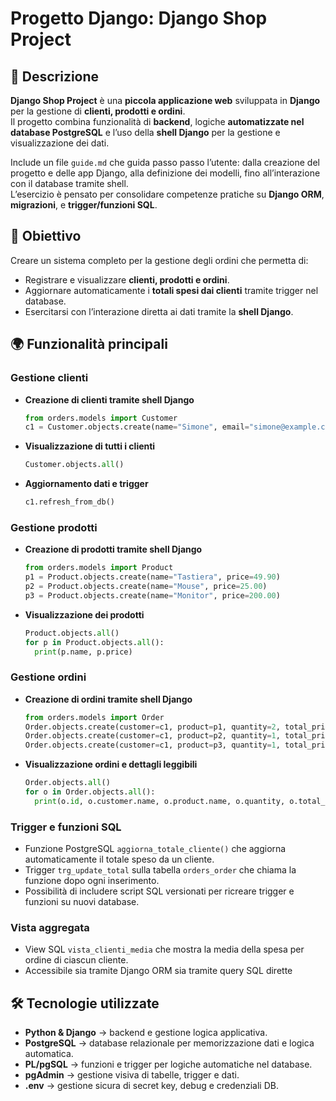 # Progetto Django: Django Shop Project

## 📖 Descrizione
**Django Shop Project** è una **piccola applicazione web** sviluppata in **Django** per la gestione di **clienti, prodotti e ordini**.  
Il progetto combina funzionalità di **backend**, logiche **automatizzate nel database PostgreSQL** e l’uso della **shell Django** per la gestione e visualizzazione dei dati.  

Include un file `guide.md` che guida passo passo l’utente: dalla creazione del progetto e delle app Django, alla definizione dei modelli, fino all’interazione con il database tramite shell.  
L’esercizio è pensato per consolidare competenze pratiche su **Django ORM**, **migrazioni**, e **trigger/funzioni SQL**.


## 🎯 Obiettivo
Creare un sistema completo per la gestione degli ordini che permetta di:
- Registrare e visualizzare **clienti, prodotti e ordini**.  
- Aggiornare automaticamente i **totali spesi dai clienti** tramite trigger nel database.  
- Esercitarsi con l’interazione diretta ai dati tramite la **shell Django**.


## 🌍 Funzionalità principali

### **Gestione clienti**
- **Creazione di clienti tramite shell Django**
  ```python 
  from orders.models import Customer
  c1 = Customer.objects.create(name="Simone", email="simone@example.com")
  ```
- **Visualizzazione di tutti i clienti**
  ```python 
  Customer.objects.all()
  ```
- **Aggiornamento dati e trigger**
  ```python 
  c1.refresh_from_db()
  ```

### **Gestione prodotti**
- **Creazione di prodotti tramite shell Django**
  ```python 
  from orders.models import Product
  p1 = Product.objects.create(name="Tastiera", price=49.90)
  p2 = Product.objects.create(name="Mouse", price=25.00)
  p3 = Product.objects.create(name="Monitor", price=200.00)
  ```
- **Visualizzazione dei prodotti**
  ```python 
  Product.objects.all()
  for p in Product.objects.all():
    print(p.name, p.price)
  ```

### **Gestione ordini**
- **Creazione di ordini tramite shell Django**
  ```python 
  from orders.models import Order
  Order.objects.create(customer=c1, product=p1, quantity=2, total_price=2*p1.price)
  Order.objects.create(customer=c1, product=p2, quantity=1, total_price=p2.price)
  Order.objects.create(customer=c1, product=p3, quantity=1, total_price=p3.price)
  ```
- **Visualizzazione ordini e dettagli leggibili**
  ```python 
  Order.objects.all()
  for o in Order.objects.all():
    print(o.id, o.customer.name, o.product.name, o.quantity, o.total_price)
  ```

### **Trigger e funzioni SQL**
- Funzione PostgreSQL `aggiorna_totale_cliente()` che aggiorna automaticamente il totale speso da un cliente.
- Trigger `trg_update_total` sulla tabella `orders_order` che chiama la funzione dopo ogni inserimento.
- Possibilità di includere script SQL versionati per ricreare trigger e funzioni su nuovi database.

### **Vista aggregata**
- View SQL `vista_clienti_media` che mostra la media della spesa per ordine di ciascun cliente.
- Accessibile sia tramite Django ORM sia tramite query SQL dirette


## 🛠️ Tecnologie utilizzate
- **Python & Django** → backend e gestione logica applicativa.  
- **PostgreSQL** → database relazionale per memorizzazione dati e logica automatica.  
- **PL/pgSQL** → funzioni e trigger per logiche automatiche nel database.  
- **pgAdmin** → gestione visiva di tabelle, trigger e dati.  
- **.env** → gestione sicura di secret key, debug e credenziali DB.
